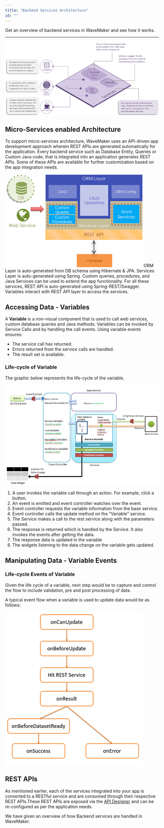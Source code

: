 ```yaml
---
title: "Backend Services Architecture"
id: ""
---
```

Get an overview of backend services in WaveMaker and see how it works. 

---

[![](/learn/assets/backend_model.png)](/learn/assets/backend_model.png)

## Micro-Services enabled Architecture

To support micro-services architecture, WaveMaker uses an API-driven app development approach wherein REST APIs are generated automatically for the application. Every backend service such as Database Entity, Queries or Custom Java code, that is integrated into an application generates REST APIs. Some of these APIs are available for further customization based on the app integration needs.

[![](/learn/assets/services_concept.png)](/learn/assets/services_concept.png) ORM Layer is auto-generated from DB schema using Hibernate & JPA. Services Layer is auto-generated using Spring. Custom queries, procedures, and Java Services can be used to extend the app functionality. For all these services, REST API is auto-generated using Spring-REST/Swagger. Variables interact with REST API layer to access the services.

## Accessing Data - Variables

A **Variable** is a non-visual component that is used to call web services, custom database queries and Java methods. Variables can be invoked by Service Calls and by handling the call events. Using variable events ensures:

- The service call has returned.
- Errors returned from the service calls are handled.
- The result set is available.

### Life-cycle of Variable

The graphic below represents the life-cycle of the variable.

[![](/learn/assets/sevice_var_lifecycle.png)](/learn/assets/sevice_var_lifecycle.png)

1. A user invokes the variable call through an action. For example, click a button.
2. An event is emitted and event controller watches over the event.
3. Event controller requests the variable information from the base service.
4. Event controller calls the update method on the “Variable” service.
5. The Service makes a call to the rest service along with the parameters passed.
6. The response is returned which is handled by the Service. It also invokes the events after getting the data.
7. The response data is updated in the variable
8. The widgets listening to the data change on the variable gets updated.

## Manipulating Data - Variable Events

### Life-cycle Events of Variable

Given the life cycle of a variable, next step would be to capture and control the flow to include validation, pre and post processing of data. 

A typical event flow when a variable is used to update data would be as follows:

[![](/learn/assets/LSV_eventcycle.png)](/learn/assets/LSV_eventcycle.png)

## REST APIs

As mentioned earlier, each of the services integrated into your app is converted to a RESTful service and are consumed through their respective REST APIs.These REST APIs are exposed via the [API Designer](/learn/assets/API_Access.png) and can be re-configured as per the application needs.

We have given an overview of how Backend services are handled in WaveMaker.

